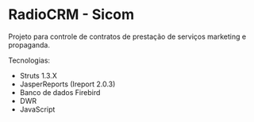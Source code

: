 RadioCRM - Sicom
========

Projeto para controle de contratos de prestação de serviços marketing e propaganda.

Tecnologias:

- Struts 1.3.X
- JasperReports (Ireport 2.0.3)
- Banco de dados Firebird
- DWR
- JavaScript
